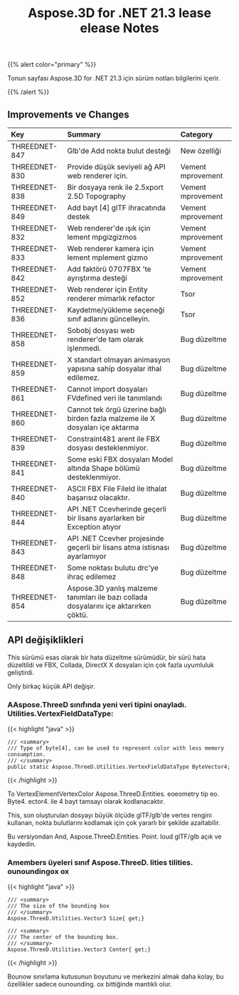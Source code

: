 ﻿---
title: Aspose.3D for .NET 21.3 lease elease Notes
type: docs
weight: 10
url: /tr/net/aspose-3d-for-net-21-3-release-notes/
---
{{% alert color="primary" %}}

Tonun sayfası Aspose.3D for .NET 21.3 için sürüm notları bilgilerini içerir.

{{% /alert %}}
## **Improvements ve Changes**

|**Key**|**Summary**|**Category**|
|:- |:- |:- |
|THREEDNET-847 |Glb'de Add nokta bulut desteği|New özelliği|
|THREEDNET-830 |Provide düşük seviyeli ağ API web renderer için.|Vement mprovement|
|THREEDNET-838 |Bir dosyaya renk ile 2.5xport 2.5D Topography|Vement mprovement|
|THREEDNET-849 |Add bayt [4] glTF ihracatında destek|Vement mprovement|
|THREEDNET-832 |Web renderer'de ışık için lement mpgizgizmos|Vement mprovement|
|THREEDNET-833 |Web renderer kamera için lement mplement gizmo|Vement mprovement|
|THREEDNET-842 |Add faktörü 0707FBX 'te ayrıştırma desteği|Vement mprovement|
|THREEDNET-852 |Web renderer için Entity renderer mimarlık refactor|Tsor|
|THREEDNET-836 |Kaydetme/yükleme seçeneği sınıf adlarını güncelleyin.|Tsor|
|THREEDNET-858 |Sobobj dosyası web renderer'de tam olarak işlenmedi.|Bug düzeltme|
|THREEDNET-859 |X standart olmayan animasyon yapısına sahip dosyalar ithal edilemez.|Bug düzeltme|
|THREEDNET-861 |Cannot import dosyaları FVdefined veri ile tanımlandı|Bug düzeltme|
|THREEDNET-860 |Cannot tek örgü üzerine bağlı birden fazla malzeme ile X dosyaları içe aktarma|Bug düzeltme|
|THREEDNET-839 |Constraint481 arent ile FBX dosyası desteklenmiyor.|Bug düzeltme|
|THREEDNET-841 |Some eski FBX dosyaları Model altında Shape bölümü desteklenmiyor.|Bug düzeltme|
|THREEDNET-840 |ASCII FBX File FileId ile ithalat başarısız olacaktır.|Bug düzeltme|
|THREEDNET-844 |API .NET Ccevherinde geçerli bir lisans ayarlarken bir Exception atıyor|Bug düzeltme|
|THREEDNET-843 |API .NET Ccevher projesinde geçerli bir lisans atma istisnası ayarlamıyor|Bug düzeltme|
|THREEDNET-848 |Some noktası bulutu drc'ye ihraç edilemez|Bug düzeltme|
|THREEDNET-854 |Aspose.3D yanlış malzeme tanımları ile bazı collada dosyalarını içe aktarırken çöktü.|Bug düzeltme|


## API değişiklikleri ##


This sürümü esas olarak bir hata düzeltme sürümüdür, bir sürü hata düzeltildi ve FBX, Collada, DirectX X dosyaları için çok fazla uyumluluk geliştirdi.


Only birkaç küçük API değişir.

### AAspose.ThreeD sınıfında yeni veri tipini onayladı. Utilities.VertexFieldDataType:

{{< highlight "java" >}}

    /// <summary>
    /// Type of byte[4], can be used to represent color with less memory consumption.
    /// </summary>
    public static Aspose.ThreeD.Utilities.VertexFieldDataType ByteVector4;

{{< /highlight >}}

To VertexElementVertexColor Aspose.ThreeD.Entities. eoeometry tip eo. Byte4. ector4. ile 4 bayt tamsayı olarak kodlanacaktır.

This, son oluşturulan dosyayı büyük ölçüde glTF/glb'de vertex rengini kullanan, nokta bulutlarını kodlamak için çok yararlı bir şekilde azaltabilir.

Bu versiyondan And, Aspose.ThreeD.Entities. Point. loud glTF/glb açık ve kaydedin.



### Amembers üyeleri sınıf Aspose.ThreeD. lities tilities. ounoundingox ox


{{< highlight "java" >}}


    /// <summary>
    /// The size of the bounding box
    /// </summary>
    Aspose.ThreeD.Utilities.Vector3 Size{ get;}

    /// <summary>
    /// The center of the bounding box.
    /// </summary>
    Aspose.ThreeD.Utilities.Vector3 Center{ get;}

{{< /highlight >}}

Bounow sınırlama kutusunun boyutunu ve merkezini almak daha kolay, bu özellikler sadece ounounding. ox bittiğinde mantıklı olur.

